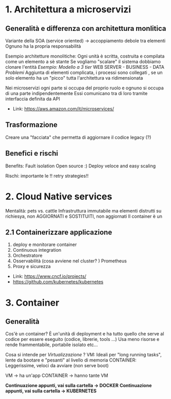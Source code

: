 # 1. Architettura a microservizi

## Generalità e differenza con architettura monlitica
Variante della SOA (service oriented) -> accoppiamento debole tra elementi
Ognuno ha la propria responsabilità

Esempio architetture monolitiche:
Ogni unità è scritta, costruita e compilata come un elemento a sè stante
Se vogliamo "scalare" il sistema dobbiamo clonare l'entità
*Esempio: Modello a 3 tier*
WEB SERVER - BUSINESS - DATA 
*Problemi*
Aggiunta di elementi complicata, i processi sono collegati , se un solo elemento ha un "picco" tutta l'architettura va ridimensionata


Nei microservizi ogni parte si occupa del proprio ruolo e ognuno si occupa di una parte indipendentemente
Essi comunicano tra di loro tramite interfaccia definita da API

 - Link: https://aws.amazon.com/it/microservices/ 

## Trasformazione 
Creare una "facciata" che permetta di aggiornare il codice legacy (?)

## Benefici e rischi
Benefits:
Fault isolation
Open source :)
Deploy veloce and easy scaling

Rischi: 
importante le !! retry strategies!!

# 2. Cloud Native services
Mentalità: pets vs. cattle 
Infrastruttura immutabile ma elementi distrutti su richiesya, non AGGIORNATI e SOSTITUITI, non aggiornati
Il container è un 

## 2.1 Containerizzare applicazione
1. deploy e monitorare container
2. Continuous integration
3. Orchestratore 
4. Osservabilità (cosa avviene nel cluster? ) Prometheus
5. Proxy e sicurezza

- Link: https://www.cncf.io/projects/
- https://github.com/kubernetes/kubernetes

# 3. Container
## Generalità
Cos'è un container? È un'unità di deployment e ha tutto quello che serve al codice per essere eseguito (codice, librerie, tools ...)
Usa meno risorse e rende frammentabile, portabile isolato etc...

Cosa si intende per *Virtualizzazione* ?
VM: Ideali per "long running tasks", lente da bootare e "pesanti" al livello di memoria
CONTAINER: Leggerissime, veloci da avviare (non serve boot)

VM -> ha un'app
CONTAINER -> hanno tante VM

**Continuazione appunti, vai sulla cartella -> DOCKER**
**Continuazione appunti, vai sulla cartella -> KUBERNETES**
